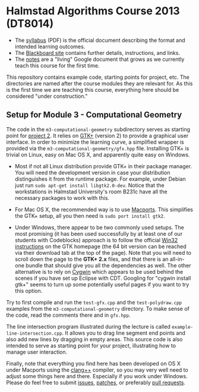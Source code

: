 Halmstad Algorithms Course 2013 (DT8014)
========================================

* The [syllabus][] (PDF) is the official document describing the
  format and intended learning outcomes.
* The [Blackboard site][] contains further details, instructions, and
  links.
* The [notes][] are a "living" Google document that grows as we
  currently teach this course for the first time.

[syllabus]: http://www.hh.se/sitevision/proxy/utbildning/hittautbildning/kursplaner.4677.html/svid12_70cf2e49129168da015800074301/752680950/se_proxy/utb_kursplan.asp?kurskod=DT8014&revisionsnr=1&format=pdf&lang=en
[Blackboard site]: https://hh.blackboard.com/webapps/portal/frameset.jsp?tab_tab_group_id=_2_1&url=%2Fwebapps%2Fblackboard%2Fexecute%2Flauncher%3Ftype%3DCourse%26id%3D_5092_1%26url%3D
[notes]: https://docs.google.com/document/d/1C1Gs8qaBFTV1PkHLRUuLx_WAx8tviem3PDRAPJqlCFw/edit?usp=sharing

This repository contains example code, starting points for project,
etc.  The directories are named after the course modules they are
relevant for.  As this is the first time we are teaching this course,
everything here should be considered "under construction."


Setup for Module 3 - Computational Geometry
-------------------------------------------

The code in the `m3-computational-geometry` subdirectory serves as
starting point for [project 2][].  It relies on [GTK+][] (version 2)
to provide a graphical user interface.  In order to minimize the
learning curve, a simplified wrapper is provided via the
`m3-computational-geometry/gfx.hpp` file.  Installing GTK+ is trivial
on Linux, easy on Mac OS X, and apparently quite easy on Windows.

* Most if not all Linux distribution provide GTK+ in their package
  manager.  You will need the development version in case your
  distribution distinguishes it from the runtime package.  For
  example, under Debian just run `sudo apt-get install libgtk2.0-dev`.
  Notice that the workstations in Halmstad University's room B231c
  have all the necessary packages to work with this.

* For Mac OS X, the recommended way is to use [Macports][].  This
  simplifies the GTK+ setup, all you then need is `sudo port install
  gtk2`.

* Under Windows, there appear to be two commonly used setups.  The
  most promising (it has been used successfully by at least one of our
  students with Codeblocks) approach is to follow the official [Win32
  instructions][] on the GTK homepage (the 64 bit version can be
  reached via their download tab at the top of the page).  Note that
  you will need to scroll down the page to the **GTK+ 2.x** files, and
  that there is an all-in-one bundle that should give you all the
  dependencies as well.  The other alternative is to rely on
  [Cygwin][] which appears to be used behind the scenes if you have
  set up Eclipse with CDT.  Googling for "cygwin install gtk+" seems
  to turn up some potentially useful pages if you want to try this
  option.

Try to first compile and run the `test-gfx.cpp` and the
`test-polydraw.cpp` examples from the `m3-computational-geometry`
directory.  To make sense of the code, read the comments there and in
`gfx.hpp`.

The line intersection program illustrated during the lecture is called
`example-line-intersection.cpp`.  It allows you to drag line segment
end points and also add new lines by dragging in empty areas.  This
source code is also intended to serve as starting point for your
project, illustrating how to manage user interaction.

Finally, note that everything you find here has been developed on OS X
under Macports using the [clang++][] compiler, so you may very well
need to adjust some things here and there.  Especially if you work
under Windows.  Please do feel free to submit [issues][], [patches][],
or preferably [pull requests][].

[project 2]: https://docs.google.com/document/d/1C1Gs8qaBFTV1PkHLRUuLx_WAx8tviem3PDRAPJqlCFw/edit?pli=1#heading=h.d4zdbfz995a2
[GTK+]: http://www.gtk.org/
[Macports]: http://www.macports.org/
[Cygwin]: http://www.cygwin.com/
[Win32 instructions]: http://www.gtk.org/download/win32.php
[clang++]: http://clang.llvm.org/
[issues]: https://github.com/poftwaresatent/algocourse/issues
[patches]: http://en.wikipedia.org/wiki/Patch_(Unix)
[pull requests]: https://help.github.com/articles/using-pull-requests
